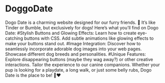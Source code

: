 # DoggoDate
 Dogo Date is a charming website designed for our furry friends. 🐾 It’s like Tinder or Bumble, but exclusively for dogs! Here’s what you’ll find on Dogo Date:
#Stylish Buttons and Glowing Effects:
Learn how to create eye-catching buttons with CSS.
Add subtle animations like glowing effects to make your buttons stand out.
#Image Integration:
Discover how to seamlessly incorporate adorable dog images into your web pages.
Showcase different dog breeds and personalities.
#Unique Features:
Explore disappearing buttons (maybe they wag away?) or other creative interactions.
Tailor the experience to our canine companions.
Whether your pup is looking for a playdate, a long walk, or just some belly rubs, Dogo Date is the place to be! 🐶❤️
